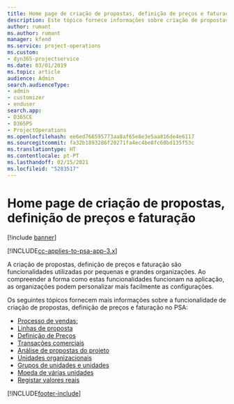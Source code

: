 ```yaml
---
title: Home page de criação de propostas, definição de preços e faturação
description: Este tópico fornece informações sobre criação de propostas, definição de preços e faturação.
author: rumant
ms.author: rumant
manager: kfend
ms.service: project-operations
ms.custom:
- dyn365-projectservice
ms.date: 03/01/2019
ms.topic: article
audience: Admin
search.audienceType:
- admin
- customizer
- enduser
search.app:
- D365CE
- D365PS
- ProjectOperations
ms.openlocfilehash: ee6ed766595773aa8af65e8e3e5aa816de4e6117
ms.sourcegitcommit: fa32b1893286f20271fa4ec4be8fc68bd135f53c
ms.translationtype: HT
ms.contentlocale: pt-PT
ms.lasthandoff: 02/15/2021
ms.locfileid: "5283517"
---
```

# <a name="quoting-pricing-and-billing-home-page"></a>Home page de criação de propostas, definição de preços e faturação

[!include [banner](../includes/psa-now-project-operations.md)]

[!INCLUDE[cc-applies-to-psa-app-3.x](../includes/cc-applies-to-psa-app-3x.md)]

A criação de propostas, definição de preços e faturação são funcionalidades utilizadas por pequenas e grandes organizações. Ao compreender a forma como estas funcionalidades funcionam na aplicação, as organizações podem personalizar mais facilmente as configurações.

Os seguintes tópicos fornecem mais informações sobre a funcionalidade de criação de propostas, definição de preços e faturação no PSA:

- [Processo de vendas:](basic-sales-process.md)
- [Linhas de proposta](basic-quote-lines.md)
- [Definição de Preços](basic-pricing.md)
- [Transações comerciais](basic-business-transactions.md)
- [Análise de propostas do projeto](basic-analyzing-quotes.md)
- [Unidades organizacionais](advanced-organizational.md)
- [Grupos de unidades e unidades](advanced-units.md)
- [Moeda de várias unidades](advanced-currency.md)
- [Registar valores reais](advanced-actuals.md)


[!INCLUDE[footer-include](../includes/footer-banner.md)]